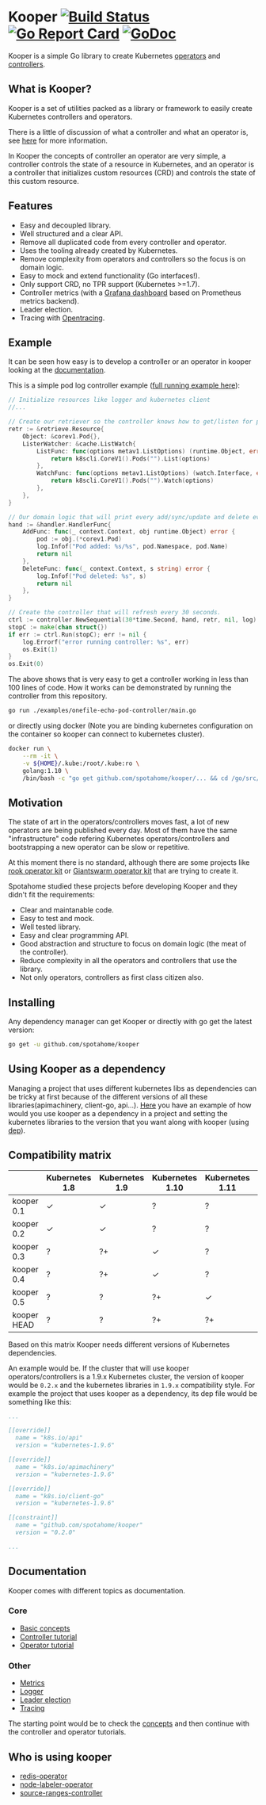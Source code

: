 # Kooper [![Build Status][travis-image]][travis-url] [![Go Report Card][goreport-image]][goreport-url] [![GoDoc][godoc-image]][godoc-url]

Kooper is a simple Go library to create Kubernetes [operators](https://coreos.com/operators/) and [controllers](https://github.com/kubernetes/community/blob/master/contributors/devel/controllers.md).

## What is Kooper?

Kooper is a set of utilities packed as a library or framework to easily create Kubernetes controllers and operators.

There is a little of discussion of what a controller and what an operator is, see [here](https://stackoverflow.com/questions/47848258/kubernetes-controller-vs-kubernetes-operator) for more information.

In Kooper the concepts of controller an operator are very simple, a controller controls the state of a resource in Kubernetes, and an operator is a controller that initializes custom resources (CRD) and controls the state of this custom resource.

## Features

- Easy and decoupled library.
- Well structured and a clear API.
- Remove all duplicated code from every controller and operator.
- Uses the tooling already created by Kubernetes.
- Remove complexity from operators and controllers so the focus is on domain logic.
- Easy to mock and extend functionality (Go interfaces!).
- Only support CRD, no TPR support (Kubernetes >=1.7).
- Controller metrics (with a [Grafana dashboard][grafana-dashboard] based on Prometheus metrics backend).
- Leader election.
- Tracing with [Opentracing][opentracing-url].

## Example

It can be seen how easy is to develop a controller or an operator in kooper looking at the [documentation](docs).

This is a simple pod log controller example ([full running example here](https://github.com/spotahome/kooper/blob/master/examples/onefile-echo-pod-controller/main.go)):

```go
// Initialize resources like logger and kubernetes client
//...

// Create our retriever so the controller knows how to get/listen for pod events.
retr := &retrieve.Resource{
    Object: &corev1.Pod{},
    ListerWatcher: &cache.ListWatch{
        ListFunc: func(options metav1.ListOptions) (runtime.Object, error) {
            return k8scli.CoreV1().Pods("").List(options)
        },
        WatchFunc: func(options metav1.ListOptions) (watch.Interface, error) {
            return k8scli.CoreV1().Pods("").Watch(options)
        },
    },
}

// Our domain logic that will print every add/sync/update and delete event.
hand := &handler.HandlerFunc{
    AddFunc: func(_ context.Context, obj runtime.Object) error {
        pod := obj.(*corev1.Pod)
        log.Infof("Pod added: %s/%s", pod.Namespace, pod.Name)
        return nil
    },
    DeleteFunc: func(_ context.Context, s string) error {
        log.Infof("Pod deleted: %s", s)
        return nil
    },
}

// Create the controller that will refresh every 30 seconds.
ctrl := controller.NewSequential(30*time.Second, hand, retr, nil, log)
stopC := make(chan struct{})
if err := ctrl.Run(stopC); err != nil {
    log.Errorf("error running controller: %s", err)
    os.Exit(1)
}
os.Exit(0)
```

The above shows that is very easy to get a controller working in less than 100 lines of code. How it works can be demonstrated by running the controller from this repository.

```bash
go run ./examples/onefile-echo-pod-controller/main.go
```

or directly using docker (Note you are binding kubernetes configuration on the container so kooper can connect to kubernetes cluster).

```bash
docker run \
    --rm -it \
    -v ${HOME}/.kube:/root/.kube:ro \
    golang:1.10 \
    /bin/bash -c "go get github.com/spotahome/kooper/... && cd /go/src/github.com/spotahome/kooper && go run ./examples/onefile-echo-pod-controller/main.go"
```

## Motivation

The state of art in the operators/controllers moves fast, a lot of new operators are being published every day. Most of them have the same "infrastructure" code refering Kubernetes operators/controllers and bootstrapping a new operator can be slow or repetitive.

At this moment there is no standard, although there are some projects like [rook operator kit](https://github.com/rook/operator-kit) or [Giantswarm operator kit](https://github.com/giantswarm/operatorkit) that are trying to create it.

Spotahome studied these projects before developing Kooper and they didn't fit the requirements:

- Clear and maintanable code.
- Easy to test and mock.
- Well tested library.
- Easy and clear programming API.
- Good abstraction and structure to focus on domain logic (the meat of the controller).
- Reduce complexity in all the operators and controllers that use the library.
- Not only operators, controllers as first class citizen also.

## Installing

Any dependency manager can get Kooper or directly with go get the latest version:

```bash
go get -u github.com/spotahome/kooper
```

## Using Kooper as a dependency

Managing a project that uses different kubernetes libs as dependencies can be tricky at first because of the different versions of all these libraries(apimachinery, client-go, api...). [Here][dependency-example] you have an example of how would you use kooper as a dependency in a project and setting the kubernetes libraries to the version that you want along with kooper (using [dep][dep-project]).

## Compatibility matrix

|             | Kubernetes 1.8 | Kubernetes 1.9 | Kubernetes 1.10 | Kubernetes 1.11 | Kubernetes 1.12 |
| ----------- | -------------- | -------------- | --------------- | --------------- | --------------- |
| kooper 0.1  | ✓              | ✓              | ?               | ?               | ?               |
| kooper 0.2  | ✓              | ✓              | ?               | ?               | ?               |
| kooper 0.3  | ?              | ?+             | ✓               | ?               | ?               |
| kooper 0.4  | ?              | ?+             | ✓               | ?               | ?               |
| kooper 0.5  | ?              | ?              | ?+              | ✓               | ?               |
| kooper HEAD | ?              | ?              | ?+              | ?+              | ✓               |

Based on this matrix Kooper needs different versions of Kubernetes dependencies.

An example would be. If the cluster that will use kooper operators/controllers is a 1.9.x Kubernetes cluster, the version of kooper would be `0.2.x` and the kubernetes libraries in `1.9.x` compatibility style. For example the project that uses kooper as a dependency, its dep file would be something like this:

```yaml
...

[[override]]
  name = "k8s.io/api"
  version = "kubernetes-1.9.6"

[[override]]
  name = "k8s.io/apimachinery"
  version = "kubernetes-1.9.6"

[[override]]
  name = "k8s.io/client-go"
  version = "kubernetes-1.9.6"

[[constraint]]
  name = "github.com/spotahome/kooper"
  version = "0.2.0"

...
```

## Documentation

Kooper comes with different topics as documentation.

### Core

- [Basic concepts](docs/concepts.md)
- [Controller tutorial](docs/controller-tutorial.md)
- [Operator tutorial](docs/operator-tutorial.md)

### Other

- [Metrics](docs/metrics.md)
- [Logger](docs/logger.md)
- [Leader election](docs/leader-election.md)
- [Tracing](docs/tracing.md)

The starting point would be to check the [concepts](docs/concepts.md) and then continue with the controller and operator tutorials.

## Who is using kooper

- [redis-operator](https://github.com/spotahome/redis-operator)
- [node-labeler-operator](https://github.com/barpilot/node-labeler-operator)
- [source-ranges-controller](https://github.com/jeffersongirao/source-ranges-controller)

[travis-image]: https://travis-ci.org/spotahome/kooper.svg?branch=master
[travis-url]: https://travis-ci.org/spotahome/kooper
[goreport-image]: https://goreportcard.com/badge/github.com/spotahome/kooper
[goreport-url]: https://goreportcard.com/report/github.com/spotahome/kooper
[godoc-image]: https://godoc.org/github.com/spotahome/kooper?status.svg
[godoc-url]: https://godoc.org/github.com/spotahome/kooper
[dependency-example]: https://github.com/slok/kooper-as-dependency
[dep-project]: https://github.com/golang/dep
[opentracing-url]: http://opentracing.io/
[grafana-dashboard]: https://grafana.com/dashboards/7082
